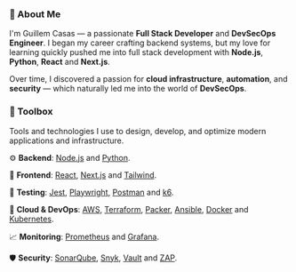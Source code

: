 ### 🧩 About Me

I'm Guillem Casas — a passionate **Full Stack Developer** and **DevSecOps Engineer**. I began my career crafting backend systems, but my love for learning quickly pushed me into full stack development with **Node.js**, **Python**, **React** and **Next.js**.

Over time, I discovered a passion for **cloud infrastructure**, **automation**, and **security** — which naturally led me into the world of **DevSecOps**.

### 🧰 Toolbox

Tools and technologies I use to design, develop, and optimize modern applications and infrastructure.

⚙️ **Backend**: [Node.js](https://nodejs.org/en) and [Python](https://www.python.org/).

🎨 **Frontend**: [React](https://react.dev/), [Next.js](https://nextjs.org/) and [Tailwind](https://tailwindcss.com/).

🧪 **Testing**: [Jest](https://jestjs.io/), [Playwright](https://playwright.dev/), [Postman](https://www.postman.com/) and [k6](https://k6.io/).

🚀 **Cloud & DevOps**: [AWS](https://aws.amazon.com/), [Terraform](https://www.terraform.io/), [Packer](https://www.packer.io/), [Ansible](https://docs.ansible.com/), [Docker](https://www.docker.com/) and [Kubernetes](https://kubernetes.io/es/).

📈 **Monitoring**: [Prometheus](https://prometheus.io/) and [Grafana](https://grafana.com/).

🛡️ **Security**: [SonarQube](https://www.sonarsource.com/products/sonarqube/), [Snyk](https://snyk.io/), [Vault](https://www.vaultproject.io/) and [ZAP](https://www.zaproxy.org/).
